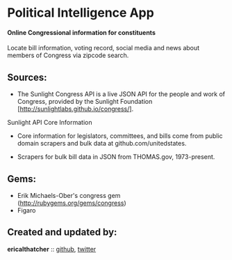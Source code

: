 # Political Intelligence App

#### Online Congressional information for constituents

Locate bill information, voting record, social media and news about members of Congress via zipcode search.

<!-- Currently hosted at: [herokuapp])
 -->

## Sources:
- The Sunlight Congress API is a live JSON API for the people and work of Congress, provided by the Sunlight Foundation [http://sunlightlabs.github.io/congress/].

Sunlight API Core Information
- Core information for legislators, committees, and bills come from public domain scrapers and bulk data at github.com/unitedstates.

- Scrapers for bulk bill data in JSON from THOMAS.gov, 1973-present.

## Gems:
- Erik Michaels-Ober's congress gem (http://rubygems.org/gems/congress)
- Figaro

## Created and updated by:

**ericalthatcher** :: [github](https://github.com/ericalthatcher), [twitter](https://twitter.com/a_la_erica)
